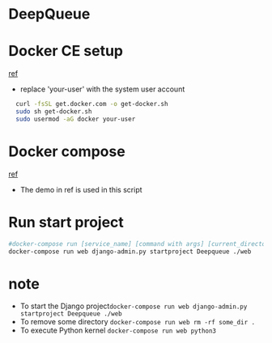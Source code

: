 # DeepQueue

# Docker CE setup
[ref](https://docs.docker.com/engine/reference/commandline/run/#capture-container-id-cidfile)
* replace 'your-user' with the system user account
```sh
  curl -fsSL get.docker.com -o get-docker.sh
  sudo sh get-docker.sh
  sudo usermod -aG docker your-user
```
# Docker compose
[ref](https://docs.docker.com/compose/django/#create-a-django-project)
* The demo in ref is used in this script

# Run start project
```sh
#docker-compose run [service_name] [command with args] [current_directory]
docker-compose run web django-admin.py startproject Deepqueue ./web
```

# note
* To start the Django project```docker-compose run web django-admin.py startproject Deepqueue ./web```
* To remove some directory ```docker-compose run web rm -rf some_dir .```
* To execute Python kernel ```docker-compose run web python3```
